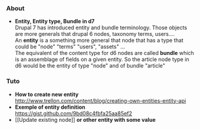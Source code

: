 ### About 

* **Entity, Entity type, Bundle in d7**   
Drupal 7 has introduced entity and bundle terminology. 
Those objects are more generals that drupal 6 nodes, taxonomy terms, users....   
An **entity** is a something more general that node that has a type that could be "node" "terms" "users", "assets" ...    
The equivalent of the content type for d6 nodes are called **bundle** which is an assemblage of fields on a given entity. So the article node type in d6 would be the entity of type "node" and of bundle "article"


### Tuto
* **How to create new entity**   
http://www.trellon.com/content/blog/creating-own-entities-entity-api
* **Exemple of entity definition**  
https://gist.github.com/9bd08c4fbfa25aa85ef2
* [[Update existing node]] **or other entity with some value**